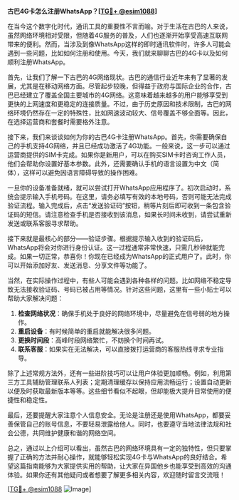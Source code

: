 **古巴4G卡怎么注册WhatsApp？[[TG💪+ @esim1088](https://t.me/s/esim1088)]**

在当今这个数字化时代，通讯工具的重要性不言而喻。对于生活在古巴的人来说，虽然网络环境相对受限，但随着4G服务的普及，人们也逐渐开始享受高速互联网带来的便利。然而，当涉及到像WhatsApp这样的即时通讯软件时，许多人可能会遇到一些问题，比如如何注册和使用。今天，我们就来聊聊古巴的4G卡以及如何顺利注册WhatsApp。

首先，让我们了解一下古巴的4G网络现状。古巴的通信行业近年来有了显著的发展，尤其是在移动网络方面。尽管起步较晚，但得益于政府与国际企业的合作，古巴已经建立了覆盖全国主要城市的4G网络。这意味着越来越多的用户能够享受到更快的上网速度和更稳定的连接质量。不过，由于历史原因和技术限制，古巴的网络环境仍然存在一定的特殊性，比如网速波动较大、信号覆盖不够全面等。因此，在选择运营商和套餐时需要格外注意。

接下来，我们来谈谈如何为你的古巴4G卡注册WhatsApp。首先，你需要确保自己的手机支持4G网络，并且已经成功激活了4G功能。一般来说，这一步可以通过运营商提供的SIM卡完成。如果你是新用户，可以在购买SIM卡时咨询工作人员，他们会帮助你设置好基本参数。此外，还需要确认手机的语言设置为中文（简体），这样可以避免因语言障碍导致的操作困难。

一旦你的设备准备就绪，就可以尝试打开WhatsApp应用程序了。初次启动时，系统会提示输入手机号码。在这里，请务必填写有效的本地号码，否则可能无法完成验证流程。输入完成后，点击“发送验证码”按钮，稍等片刻后即可收到一条包含验证码的短信。请注意检查手机是否接收到该消息，如果长时间未收到，请尝试重新发送或联系客服寻求帮助。

接下来就是最核心的部分——验证步骤。根据提示输入收到的验证码后，WhatsApp将会对你进行身份认证。这一过程通常非常快速，只需几秒钟就能完成。如果一切正常，恭喜你！你现在已经成为WhatsApp的正式用户了。此时，你可以开始添加好友、发送消息、分享文件等功能了。

当然，在实际操作过程中，有些人可能会遇到各种各样的问题。比如网络不稳定导致无法接收验证码、号码已被占用等情况。针对这些问题，这里有一些小贴士可以帮助大家解决问题：

1. **检查网络状况**：确保手机处于良好的网络环境中，尽量避免在信号弱的地方操作。
2. **重启设备**：有时候简单的重启就能解决很多问题。
3. **更换时间段**：高峰时段网络繁忙，不妨换个时间再试。
4. **联系客服**：如果实在无法解决，可以直接拨打运营商的客服热线寻求专业指导。

除了上述常规方法外，还有一些进阶技巧可以让用户体验更加顺畅。例如，利用第三方工具辅助管理联系人列表；定期清理缓存以保持应用流畅运行；设置自动更新以便及时获取最新版本等等。这些细节看似不起眼，但却能极大提升日常使用的便捷性和稳定性。

最后，还要提醒大家注意个人信息安全。无论是注册还是使用WhatsApp，都要妥善保管自己的账号信息，不要轻易泄露给他人。同时，也要遵守当地法律法规和社会公德，共同维护健康和谐的网络空间。

总之，通过以上介绍可以看出，虽然古巴的网络环境具有一定的独特性，但只要掌握了正确的方法并耐心操作，就能够轻松实现4G卡与WhatsApp的良好结合。希望这篇指南能够为大家提供实用的帮助，让大家在异国他乡也能享受到高效的沟通体验。如果你还有其他疑问或者想要了解更多相关内容，欢迎随时留言交流哦！

[[TG💪+ @esim1088](https://t.me/s/esim1088) ![Image](https://i.postimg.cc/4NQfJmqS/Snipaste-2025-05-13-00-14-12.png)]